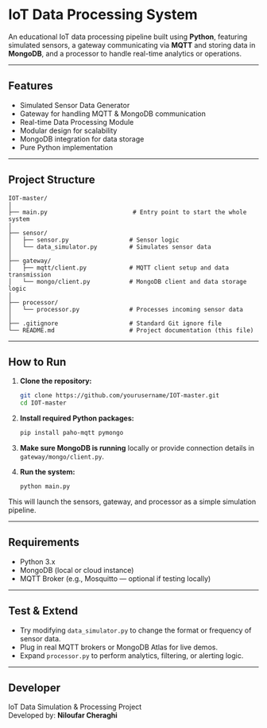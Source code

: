 #  IoT Data Processing System

An educational IoT data processing pipeline built using **Python**, featuring simulated sensors, a gateway communicating via **MQTT** and storing data in **MongoDB**, and a processor to handle real-time analytics or operations.

---

##  Features

-  Simulated Sensor Data Generator
-  Gateway for handling MQTT & MongoDB communication
-  Real-time Data Processing Module
-  Modular design for scalability
-  MongoDB integration for data storage
-  Pure Python implementation

---

##  Project Structure

```
IOT-master/
│
├── main.py                        # Entry point to start the whole system
│
├── sensor/
│   ├── sensor.py                 # Sensor logic
│   └── data_simulator.py         # Simulates sensor data
│
├── gateway/
│   ├── mqtt/client.py            # MQTT client setup and data transmission
│   └── mongo/client.py           # MongoDB client and data storage logic
│
├── processor/
│   └── processor.py              # Processes incoming sensor data
│
├── .gitignore                    # Standard Git ignore file
└── README.md                     # Project documentation (this file)
```

---

##  How to Run

1. **Clone the repository:**
   ```bash
   git clone https://github.com/yourusername/IOT-master.git
   cd IOT-master
   ```

2. **Install required Python packages:**
   ```bash
   pip install paho-mqtt pymongo
   ```

3. **Make sure MongoDB is running** locally or provide connection details in `gateway/mongo/client.py`.

4. **Run the system:**
   ```bash
   python main.py
   ```

This will launch the sensors, gateway, and processor as a simple simulation pipeline.

---

## Requirements

- Python 3.x
- MongoDB (local or cloud instance)
- MQTT Broker (e.g., Mosquitto — optional if testing locally)

---

##  Test & Extend

- Try modifying `data_simulator.py` to change the format or frequency of sensor data.
- Plug in real MQTT brokers or MongoDB Atlas for live demos.
- Expand `processor.py` to perform analytics, filtering, or alerting logic.

---

##  Developer

IoT Data Simulation & Processing Project  
Developed by: **Niloufar Cheraghi**


